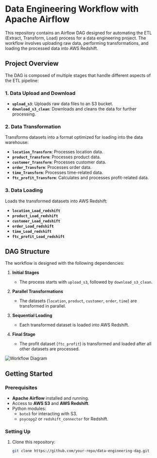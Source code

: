 # Data Engineering Workflow with Apache Airflow

This repository contains an Airflow DAG designed for automating the ETL (Extract, Transform, Load) process for a data engineering project. The workflow involves uploading raw data, performing transformations, and loading the processed data into AWS Redshift.

## Project Overview

The DAG is composed of multiple stages that handle different aspects of the ETL pipeline:

### **1. Data Upload and Download**
- **`upload_s3`**: Uploads raw data files to an S3 bucket.
- **`download_s3_clean`**: Downloads and cleans the data for further processing.

### **2. Data Transformation**
Transforms datasets into a format optimized for loading into the data warehouse:
- **`location_Transform`**: Processes location data.
- **`product_Transform`**: Processes product data.
- **`customer_Transform`**: Processes customer data.
- **`order_Transform`**: Processes order data.
- **`time_Transform`**: Processes time-related data.
- **`ftc_profit_Transform`**: Calculates and processes profit-related data.

### **3. Data Loading**
Loads the transformed datasets into AWS Redshift:
- **`location_Load_redshift`**
- **`product_Load_redshift`**
- **`customer_Load_redshift`**
- **`order_Load_redshift`**
- **`time_Load_redshift`**
- **`ftc_profit_Load_redshift`**

## DAG Structure

The workflow is designed with the following dependencies:

1. **Initial Stages**
   - The process starts with `upload_s3`, followed by `download_s3_clean`.

2. **Parallel Transformations**
   - The datasets (`location`, `product`, `customer`, `order`, `time`) are transformed in parallel.

3. **Sequential Loading**
   - Each transformed dataset is loaded into AWS Redshift.

4. **Final Stage**
   - The profit dataset (`ftc_profit`) is transformed and loaded after all other datasets are processed.

![Workflow Diagram](path_to_dag_image.png) <!-- Replace with the actual diagram if available -->

## Getting Started

### Prerequisites
- **Apache Airflow** installed and running.
- Access to **AWS S3** and **AWS Redshift**.
- Python modules:
  - `boto3` for interacting with S3.
  - `psycopg2` or `redshift_connector` for Redshift.

### Setting Up
1. Clone this repository:
   ```bash
   git clone https://github.com/your-repo/data-engineering-dag.git
